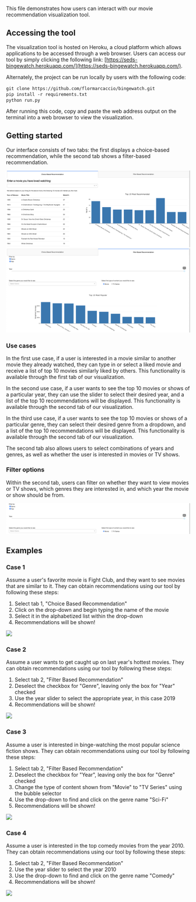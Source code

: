 This file demonstrates how users can interact with our movie recommendation visualization tool.

## Accessing the tool

The visualization tool is hosted on Heroku, a cloud platform which allows applications to be accessed through a web browser. Users can access our tool by simply clicking the following link: [https://seds-bingewatch.herokuapp.com/](https://seds-bingewatch.herokuapp.com/). 

Alternately, the project can be run locally by users with the following code:  
```
git clone https://github.com/flormarcaccio/bingewatch.git
pip install -r requirements.txt
python run.py
```
After running this code, copy and paste the web address output on the terminal into a web browser to view the visualization.

## Getting started

Our interface consists of two tabs: the first displays a choice-based recommendation, while the second tab shows a filter-based recommendation. 

![](https://github.com/flormarcaccio/bingewatch/blob/master/examples/tab_1.png)
![](https://github.com/flormarcaccio/bingewatch/blob/master/examples/tab_2.png)

### Use cases 

In the first use case, if a user is interested in a movie similar to another movie they already watched, they can type in or select a liked movie and receive a list of top 10 movies similarly liked by others. This functionality is available through the first tab of our visualization.

In the second use case, if a user wants to see the top 10 movies or shows of a particular year, they can use the slider to select their desired year, and a list of the top 10 recommendations will be displayed. This functionality is available through the second tab of our visualization.

In the third use case, if a user wants to see the top 10 movies or shows of a particular genre, they can select their desired genre from a dropdown, and a list of the top 10 recommendations will be displayed. This functionality is available through the second tab of our visualization.

The second tab also allows users to select combinations of years and genres, as well as whether the user is interested in movies or TV shows.

### Filter options

Within the second tab, users can filter on whether they want to view movies or TV shows, which genres they are interested in, and which year the movie or show should be from.

![](https://github.com/flormarcaccio/bingewatch/blob/master/examples/filters.png)

## Examples

### Case 1
Assume a user's favorite movie is Fight Club, and they want to see movies that are similar to it.
They can obtain recommendations using our tool by following these steps:
1. Select tab 1, "Choice Based Recommendation"
2. Click on the drop-down and begin typing the name of the movie
3. Select it in the alphabetized list within the drop-down
4. Recommendations will be shown!

![](https://github.com/flormarcaccio/bingewatch/blob/master/examples/gif_case1.gif)

### Case 2
Assume a user wants to get caught up on last year's hottest movies.
They can obtain recommendations using our tool by following these steps:
1. Select tab 2, "Filter Based Recommendation"
2. Deselect the checkbox for "Genre", leaving only the box for "Year" checked
3. Use the year slider to select the appropriate year, in this case 2019
4. Recommendations will be shown!

![](https://github.com/flormarcaccio/bingewatch/blob/master/examples/gif_case2.gif)

### Case 3
Assume a user is interested in binge-watching the most popular science fiction shows.
They can obtain recommendations using our tool by following these steps:
1. Select tab 2, "Filter Based Recommendation"
2. Deselect the checkbox for "Year", leaving only the box for "Genre" checked
3. Change the type of content shown from "Movie" to "TV Series" using the bubble selector
4. Use the drop-down to find and click on the genre name "Sci-Fi"
5. Recommendations will be shown!

![](https://github.com/flormarcaccio/bingewatch/blob/master/examples/gif_case3.gif)

### Case 4
Assume a user is interested in the top comedy movies from the year 2010.
They can obtain recommendations using our tool by following these steps:
1. Select tab 2, "Filter Based Recommendation"
2. Use the year slider to select the year 2010
3. Use the drop-down to find and click on the genre name "Comedy"
4. Recommendations will be shown!

![](https://github.com/flormarcaccio/bingewatch/blob/master/examples/gif_case4.gif)